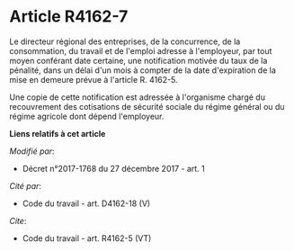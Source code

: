 # Article R4162-7

Le directeur régional des entreprises, de la concurrence, de la consommation, du travail et de l'emploi adresse à
l'employeur, par tout moyen conférant date certaine, une notification motivée du taux de la pénalité, dans un délai d'un mois
à compter de la date d'expiration de la mise en demeure prévue à l'article R. 4162-5. 

Une copie de cette notification est adressée à l'organisme chargé du recouvrement des cotisations de sécurité sociale du
régime général ou du régime agricole dont dépend l'employeur.

**Liens relatifs à cet article**

_Modifié par_:

  - Décret n°2017-1768 du 27 décembre 2017 - art. 1

_Cité par_:

  - Code du travail - art. D4162-18 (V)

_Cite_:

  - Code du travail - art. R4162-5 (VT)
